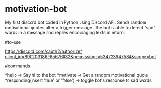 # motivation-bot
My first discord bot coded in Python using Discord API. Sends random motivational quotes after a trigger message.
The bot is able to detect "sad" words in a message and replies encouraging texts in return.

#to-use

https://discord.com/oauth2/authorize?client_id=890203186965676032&permissions=534723947584&scope=bot

#commands

*hello -> Say hi to the bot
*motivate -> Get a random motivational quote
*responding<space>(insert 'true' or 'false') -> toggle bot's response to sad words

